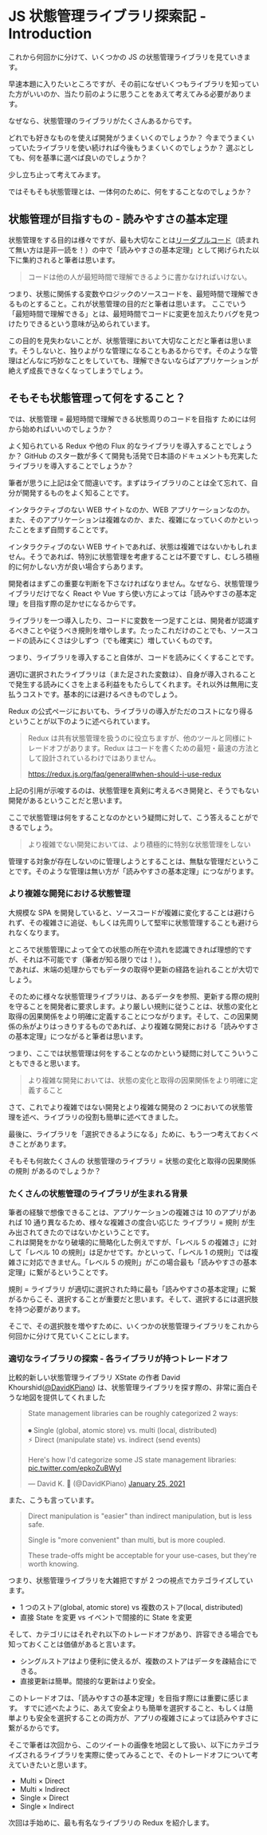# JS 状態管理ライブラリ探索記 - Introduction

<!-- ## はじめに -->

これから何回かに分けて、いくつかの JS の状態管理ライブラリを見ていきます。

早速本題に入りたいところですが、その前になぜいくつもライブラリを知っていた方がいいのか、当たり前のように思うことをあえて考えてみる必要があります。

なぜなら、状態管理のライブラリがたくさんあるからです。

どれでも好きなものを使えば開発がうまくいくのでしょうか？ 今までうまくいっていたライブラリを使い続ければ今後もうまくいくのでしょうか？ 選ぶとしても、何を基準に選べば良いのでしょうか？

少し立ち止って考えてみます。

ではそもそも状態管理とは、一体何のために、何をすることなのでしょうか？

## 状態管理が目指すもの - 読みやすさの基本定理

状態管理をする目的は様々ですが、最も大切なことは[リーダブルコード](https://www.oreilly.co.jp/books/9784873115658/)（読まれて無い方は是非一読を！）の中で「読みやすさの基本定理」として掲げられた以下に集約されると筆者は思います。

> コードは他の人が最短時間で理解できるように書かなければいけない。

つまり、状態に関係する変数やロジックのソースコードを、最短時間で理解できるものとすること。これが状態管理の目的だと筆者は思います。
ここでいう「最短時間で理解できる」とは、最短時間でコードに変更を加えたりバグを見つけたりできるという意味が込められています。

この目的を見失わないことが、状態管理において大切なことだと筆者は思います。そうしないと、独りよがりな管理になることもあるからです。そのような管理はどんなに巧妙なことをしていても、理解できないならばアプリケーションが絶えず成長できなくなってしまうでしょう。

## そもそも状態管理って何をすること？

では、状態管理 = 最短時間で理解できる状態周りのコードを目指す ためには何から始めればいいのでしょうか？

よく知られている Redux や他の Flux 的なライブラリを導入することでしょうか？ GitHub のスター数が多くて開発も活発で日本語のドキュメントも充実したライブラリを導入することでしょうか？

筆者が思うに上記は全て間違いです。まずはライブラリのことは全て忘れて、自分が開発するものをよく知ることです。

インタラクティブのない WEB サイトなのか、WEB アプリケーションなのか。また、そのアプリケーションは複雑なのか、また、複雑になっていくのかといったことをまず自問することです。

インタラクティブのない WEB サイトであれば、状態は複雑ではないかもしれません。そうであれば、特別に状態管理を考慮することは不要ですし、むしろ積極的に何かしない方が良い場合すらあります。

開発者はまずこの重要な判断を下さなければなりません。なぜなら、状態管理ライブラリだけでなく React や Vue すら使い方によっては「読みやすさの基本定理」を目指す際の足かせになるからです。

<!-- ### 不適切なライブラリは「読みやすさの基本定理」を遠ざける -->

ライブラリを一つ導入したり、コードに変数を一つ足すことは、開発者が認識するべきことや従うべき規則を増やします。たったこれだけのことでも、ソースコードの読みにくさは少しずつ（でも確実に）増していくものです。

つまり、ライブラリを導入すること自体が、コードを読みにくくすることです。

適切に選択されたライブラリは（また足された変数は）、自身が導入されることで発生する読みにくさを上まる利益をもたらしてくれます。それ以外は無用に支払うコストです。基本的には避けるべきものでしょう。

Redux の公式ページにおいても、ライブラリの導入がただのコストになり得るということが以下のように述べられています。

> Redux は共有状態管理を扱うのに役立ちますが、他のツールと同様にトレードオフがあります。Redux はコードを書くための最短・最速の方法として設計されているわけではありません。
>
> https://redux.js.org/faq/general#when-should-i-use-redux

上記の引用が示唆するのは、状態管理を真剣に考えるべき開発と、そうでもない開発があるということだと思います。

ここで状態管理は何をすることなのかという疑問に対して、こう答えることができるでしょう。

> より複雑でない開発においては、より積極的に特別な状態管理をしない

管理する対象が存在しないのに管理しようとすることは、無駄な管理だということです。そのような管理は無い方が「読みやすさの基本定理」につながります。

### より複雑な開発における状態管理

大規模な SPA を開発していると、ソースコードが複雑に変化することは避けられず、その複雑さに追従、もしくは先周りして堅牢に状態管理することも避けられなくなります。

<!-- 安全性を獲得しておくことが、コードを最短で理解しやすくすることにつながります。 -->

ところで状態管理によって全ての状態の所在や流れを認識できれば理想的ですが、それは不可能です（筆者が知る限りでは！）。  
であれば、末端の処理からでもデータの取得や更新の経路を辿れることが大切でしょう。

そのために様々な状態管理ライブラリは、あるデータを参照、更新する際の規則を守ることを開発者に要求します。より厳しい規則に従うことは、状態の変化と取得の因果関係をより明確に定義することにつながります。そして、この因果関係の糸がよりはっきりするものであれば、より複雑な開発における「読みやすさの基本定理」につながると筆者は思います。

つまり、ここでは状態管理は何をすることなのかという疑問に対してこういうこともできると思います。

> より複雑な開発においては、状態の変化と取得の因果関係をより明確に定義すること

さて、これでより複雑ではない開発とより複雑な開発の 2 つにおいての状態管理を述べ、ライブラリの役割も簡単に述べてきました。

最後に、ライブラリを「選択できるようになる」ために、もう一つ考えておくべきことがあります。

そもそも何故たくさんの 状態管理のライブラリ = 状態の変化と取得の因果関係の規則 があるのでしょうか？

### たくさんの状態管理のライブラリが生まれる背景

筆者の経験で想像できることは、アプリケーションの複雑さは 10 のアプリがあれば 10 通り異なるため、様々な複雑さの度合い応じた ライブラリ = 規則 が生み出されてきたのではないかということです。  
これは開発をかなり破壊的に簡略化した例えですが、「レベル 5 の複雑さ」に対して「レベル 10 の規則」は足かせです。かといって、「レベル 1 の規則」では複雑さに対応できません。「レベル 5 の規則」がこの場合最も「読みやすさの基本定理」に繋がるということです。

規則 = ライブラリ が適切に選択された時に最も「読みやすさの基本定理」に繋がるからこそ、選択することが重要だと思います。そして、選択するには選択肢を持つ必要があります。

<!-- （上記が正しいならば）ライブラリを盲目的に使用せず選択しようとする開発者は、アプリの複雑さに適したライブラリを選択できる可能性を持っていると言えます（失敗の可能性もありますが！）。 -->

<!-- しかしただ闇雲にライブラリを使ってみるよりは、地図があった方が良いでしょう。 -->

そこで、その選択肢を増やすために、いくつかの状態管理ライブラリをこれから何回かに分けて見ていくことにします。

### 適切なライブラリの探索 - 各ライブラリが持つトレードオフ

比較的新しい状態管理ライブラリ XState の作者 David Khourshid([@DavidKPiano](https://twitter.com/davidkpiano)) は、状態管理ライブラリを探す際の、非常に面白そうな地図を提供してくれました

<!-- https://twitter.com/DavidKPiano/status/1353712136372039682 -->

<blockquote class="twitter-tweet"><p lang="en" dir="ltr">State management libraries can be roughly categorized 2 ways:<br><br>⏺ Single (global, atomic store) vs. multi (local, distributed)<br>⚡️ Direct (manipulate state) vs. indirect (send events)<br><br>Here&#39;s how I&#39;d categorize some JS state management libraries: <a href="https://t.co/epkoZuBWyI">pic.twitter.com/epkoZuBWyI</a></p>&mdash; David K. 🎹 (@DavidKPiano) <a href="https://twitter.com/DavidKPiano/status/1353712136372039682?ref_src=twsrc%5Etfw">January 25, 2021</a></blockquote> <script async src="https://platform.twitter.com/widgets.js" charset="utf-8"></script>

また、こうも言っています。

> Direct manipulation is "easier" than indirect manipulation, but is less safe.
>
> Single is "more convenient" than multi, but is more coupled.
>
> These trade-offs might be acceptable for your use-cases, but they're worth knowing.

つまり、状態管理ライブラリを大雑把ですが 2 つの視点でカテゴライズしています。

- 1 つのストア(global, atomic store) vs 複数のストア(local, distributed)
- 直接 State を変更 vs イベントで間接的に State を変更

そして、カテゴリにはそれぞれ以下のトレードオフがあり、許容できる場合でも知っておくことは価値があると言います。

- シングルストアはより便利に使えるが、複数のストアはデータを疎結合にできる。
- 直接更新は簡単。間接的な更新はより安全。

このトレードオフは、「読みやすさの基本定理」を目指す際には重要に感じます。
すでに述べたように、あえて安全よりも簡単を選択すること、もしくは簡単よりも安全を選択することの両方が、アプリの複雑さによっては読みやすさに繋がるからです。

そこで筆者は次回から、このツイートの画像を地図として扱い、以下にカテゴライズされるライブラリを実際に使ってみることで、そのトレードオフについて考えていきたいと思います。

- Multi × Direct
- Multi × Indirect
- Single × Direct
- Single × Indirect

次回は手始めに、最も有名なライブラリの Redux を紹介します。
